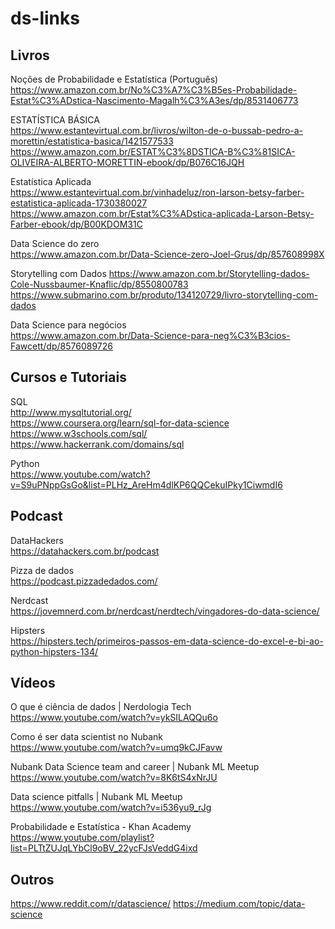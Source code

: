 # ds-links

## Livros
Noções de Probabilidade e Estatística (Português)  
https://www.amazon.com.br/No%C3%A7%C3%B5es-Probabilidade-Estat%C3%ADstica-Nascimento-Magalh%C3%A3es/dp/8531406773

ESTATÍSTICA BÁSICA  
https://www.estantevirtual.com.br/livros/wilton-de-o-bussab-pedro-a-morettin/estatistica-basica/1421577533  
https://www.amazon.com.br/ESTAT%C3%8DSTICA-B%C3%81SICA-OLIVEIRA-ALBERTO-MORETTIN-ebook/dp/B076C16JQH

Estatística Aplicada  
https://www.estantevirtual.com.br/vinhadeluz/ron-larson-betsy-farber-estatistica-aplicada-1730380027
https://www.amazon.com.br/Estat%C3%ADstica-aplicada-Larson-Betsy-Farber-ebook/dp/B00KDOM31C

Data Science do zero  
https://www.amazon.com.br/Data-Science-zero-Joel-Grus/dp/857608998X

Storytelling com Dados
https://www.amazon.com.br/Storytelling-dados-Cole-Nussbaumer-Knaflic/dp/8550800783  
https://www.submarino.com.br/produto/134120729/livro-storytelling-com-dados

Data Science para negócios  
https://www.amazon.com.br/Data-Science-para-neg%C3%B3cios-Fawcett/dp/8576089726  


## Cursos e Tutoriais
 
 SQL  
 http://www.mysqltutorial.org/  
 https://www.coursera.org/learn/sql-for-data-science  
 https://www.w3schools.com/sql/  
 https://www.hackerrank.com/domains/sql  
 
 Python  
 https://www.youtube.com/watch?v=S9uPNppGsGo&list=PLHz_AreHm4dlKP6QQCekuIPky1CiwmdI6
 
 ## Podcast
 
 DataHackers  
 https://datahackers.com.br/podcast
 
 Pizza de dados  
 https://podcast.pizzadedados.com/
 
 Nerdcast  
 https://jovemnerd.com.br/nerdcast/nerdtech/vingadores-do-data-science/
 
 Hipsters  
 https://hipsters.tech/primeiros-passos-em-data-science-do-excel-e-bi-ao-python-hipsters-134/  
 
 
 ## Vídeos
 O que é ciência de dados | Nerdologia Tech  
 https://www.youtube.com/watch?v=ykSILAQQu6o
 
 Como é ser data scientist no Nubank  
 https://www.youtube.com/watch?v=umq9kCJFavw
 
 Nubank Data Science team and career | Nubank ML Meetup  
 https://www.youtube.com/watch?v=8K6tS4xNrJU
 
 Data science pitfalls | Nubank ML Meetup  
 https://www.youtube.com/watch?v=i536yu9_rJg
 
 Probabilidade e Estatística - Khan Academy  
 https://www.youtube.com/playlist?list=PLTtZUJqLYbCl9oBV_22ycFJsVeddG4ixd


## Outros
https://www.reddit.com/r/datascience/
https://medium.com/topic/data-science
